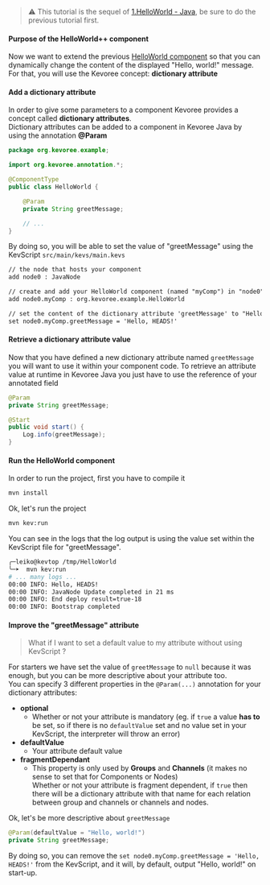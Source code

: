 > :warning: This tutorial is the sequel of [1.HelloWorld - Java](https://github.com/HEADS-project/training/tree/master/2.Kevoree_Basics/1.HelloWorld/java), be sure to do the previous tutorial first.

#### Purpose of the HelloWorld++ component
Now we want to extend the previous [HelloWorld component](https://github.com/HEADS-project/training/tree/master/2.Kevoree_Basics/1.HelloWorld/java)
so that you can dynamically change the content of the displayed "Hello, world!" message.  
For that, you will use the Kevoree concept: **dictionary attribute**

#### Add a dictionary attribute
In order to give some parameters to a component Kevoree provides a concept called
**dictionary attributes**.  
Dictionary attributes can be added to a component in Kevoree Java by using the annotation **@Param**

```java
package org.kevoree.example;

import org.kevoree.annotation.*;

@ComponentType
public class HelloWorld {

    @Param
    private String greetMessage;

    // ...
}

```
By doing so, you will be able to set the value of "greetMessage" using the KevScript `src/main/kevs/main.kevs`

```txt
// the node that hosts your component
add node0 : JavaNode

// create and add your HelloWorld component (named "myComp") in "node0"
add node0.myComp : org.kevoree.example.HelloWorld

// set the content of the dictionary attribute 'greetMessage' to "Hello, HEADS!"
set node0.myComp.greetMessage = 'Hello, HEADS!'
```

#### Retrieve a dictionary attribute value
Now that you have defined a new dictionary attribute named `greetMessage` you will want to use it within your component code.
To retrieve an attribute value at runtime in Kevoree Java you just have to use the reference of your annotated field

```java
@Param
private String greetMessage;

@Start
public void start() {
    Log.info(greetMessage);
}
```

#### Run the HelloWorld component
In order to run the project, first you have to compile it

```sh
mvn install
```

Ok, let's run the project

```sh
mvn kev:run

```

You can see in the logs that the log output is using the value set within the KevScript file for "greetMessage".

```sh
╭─leiko@kevtop /tmp/HelloWorld
╰─➤  mvn kev:run
# ... many logs ...
00:00 INFO: Hello, HEADS!
00:00 INFO: JavaNode Update completed in 21 ms
00:00 INFO: End deploy result=true-18
00:00 INFO: Bootstrap completed
```

#### Improve the "greetMessage" attribute
> What if I want to set a default value to my attribute without using KevScript ?

For starters we have set the value of `greetMessage` to `null` because it was enough, but you can be more descriptive about your attribute too.  
You can specify 3 different properties in the `@Param(...)` annotation for your dictionary attributes:  
  - **optional**
    - Whether or not your attribute is mandatory (eg. if `true` a value **has to** be set,
      so if there is no `defaultValue` set and no value set in your KevScript,
      the interpreter will throw an error)
  - **defaultValue**
    - Your attribute default value
  - **fragmentDependant**
    - This property is only used by **Groups** and **Channels** (it makes no sense to set that for Components or Nodes)  
      Whether or not your attribute is fragment dependent, if `true` then there will be a dictionary attribute with that name for each relation between group and channels or channels and nodes.  

Ok, let's be more descriptive about `greetMessage`

```java
@Param(defaultValue = "Hello, world!")
private String greetMessage;
```

By doing so, you can remove the `set node0.myComp.greetMessage = 'Hello, HEADS!'` from the KevScript, and it will, by default, output "Hello, world!" on start-up.
